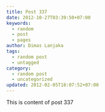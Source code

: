 ```yaml
---
title: Post 337
date: 2012-10-27T03:39:50+07:00
keywords:
  - random
  - post
  - pages
author: Dimas Lanjaka
tags:
  - random post
  - untagged
category:
  - random post
  - uncategorized
updated: 2012-02-05T18:07:52+07:00
---
```

This is content of post 337